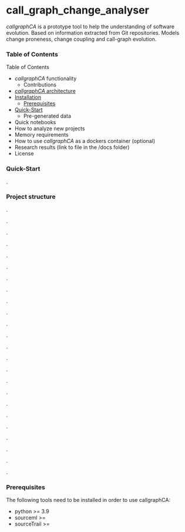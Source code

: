 # call_graph_change_analyser
*callgraphCA* is a prototype tool to help the understanding of software evolution. Based on information extracted from Git repositories. Models change proneness, change coupling and call-graph evolution.

### Table of Contents

Table of Contents
*	*callgraphCA* functionality
    *	Contributions
*	[*callgraphCA* architecture](https://github.com/GLopezMUZH/call_graph_change_analyser/blob/main/docs/arch.rst)
* [Installation](README.md#Installation)
    * [Prerequisites](README.md#Prerequisites)
* [Quick-Start](README.md#Quick-Start)
    *	Pre-generated data
*	Quick notebooks
*	How to analyze new projects
*	Memory requirements
*	How to use *callgraphCA* as a dockers container (optional)
*	Research results (link to file in the /docs folder)
*	License



### Quick-Start
.

### Project structure
.

.

.

.

.

.

.

.

.

.

.

.

.

.

.

.

.

.

.

.

.

.

.

.


### Prerequisites
The following tools need to be installed in order to use callgraphCA:

 * python >= 3.9
 * sourceml >= 
 * sourceTrail >= 

